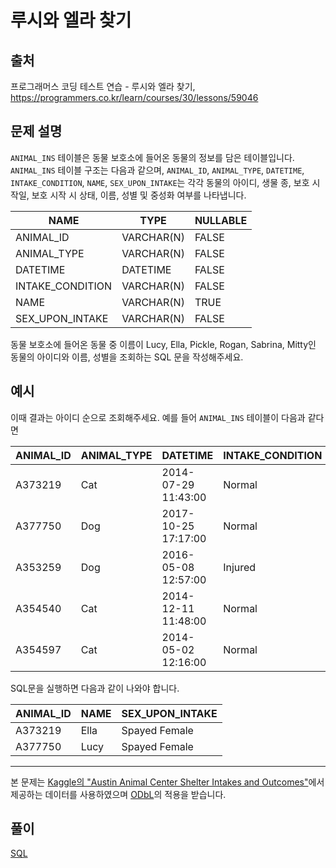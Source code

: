 # 루시와 엘라 찾기

## 출처

프로그래머스 코딩 테스트 연습 - 루시와 엘라 찾기, https://programmers.co.kr/learn/courses/30/lessons/59046

## 문제 설명

`ANIMAL_INS` 테이블은 동물 보호소에 들어온 동물의 정보를 담은 테이블입니다. `ANIMAL_INS` 테이블 구조는 다음과 같으며, `ANIMAL_ID`, `ANIMAL_TYPE`, `DATETIME`, `INTAKE_CONDITION`, `NAME`, `SEX_UPON_INTAKE`는 각각 동물의 아이디, 생물 종, 보호 시작일, 보호 시작 시 상태, 이름, 성별 및 중성화 여부를 나타냅니다.

| NAME | TYPE | NULLABLE |
| --- | --- | --- |
| ANIMAL\_ID | VARCHAR(N) | FALSE |
| ANIMAL\_TYPE | VARCHAR(N) | FALSE |
| DATETIME | DATETIME | FALSE |
| INTAKE\_CONDITION | VARCHAR(N) | FALSE |
| NAME | VARCHAR(N) | TRUE |
| SEX\_UPON\_INTAKE | VARCHAR(N) | FALSE |

동물 보호소에 들어온 동물 중 이름이 Lucy, Ella, Pickle, Rogan, Sabrina, Mitty인 동물의 아이디와 이름, 성별을 조회하는 SQL 문을 작성해주세요.

## 예시

이때 결과는 아이디 순으로 조회해주세요. 예를 들어 `ANIMAL_INS` 테이블이 다음과 같다면

| ANIMAL\_ID | ANIMAL\_TYPE | DATETIME | INTAKE\_CONDITION | NAME | SEX\_UPON\_INTAKE |
| --- | --- | --- | --- | --- | --- |
| A373219 | Cat | 2014-07-29 11:43:00 | Normal | Ella | Spayed Female |
| A377750 | Dog | 2017-10-25 17:17:00 | Normal | Lucy | Spayed Female |
| A353259 | Dog | 2016-05-08 12:57:00 | Injured | Bj | Neutered Male |
| A354540 | Cat | 2014-12-11 11:48:00 | Normal | Tux | Neutered Male |
| A354597 | Cat | 2014-05-02 12:16:00 | Normal | Ariel | Spayed Female |

SQL문을 실행하면 다음과 같이 나와야 합니다.

| ANIMAL\_ID | NAME | SEX\_UPON\_INTAKE |
| --- | --- | --- |
| A373219 | Ella | Spayed Female |
| A377750 | Lucy | Spayed Female |

* * *

본 문제는 [Kaggle의 "Austin Animal Center Shelter Intakes and Outcomes"](https://www.kaggle.com/aaronschlegel/austin-animal-center-shelter-intakes-and-outcomes)에서 제공하는 데이터를 사용하였으며 [ODbL](https://opendatacommons.org/licenses/odbl/1.0/)의 적용을 받습니다.

## 풀이

[SQL](./FindLucyAndElla.sql)
